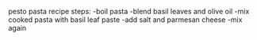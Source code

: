 pesto pasta recipe steps:
-boil pasta
-blend basil leaves and olive oil
-mix cooked pasta with basil leaf paste
-add salt and parmesan cheese 
-mix again
